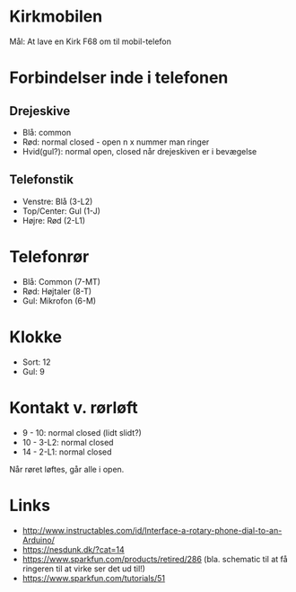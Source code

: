 # Kirkmobilen

Mål: At lave en Kirk F68 om til mobil-telefon

# Forbindelser inde i telefonen

## Drejeskive

* Blå: common
* Rød: normal closed - open n x nummer man ringer
* Hvid(gul?): normal open, closed når drejeskiven er i bevægelse

## Telefonstik

* Venstre: Blå (3-L2)
* Top/Center: Gul (1-J)
* Højre: Rød (2-L1)

# Telefonrør

* Blå: Common (7-MT)
* Rød: Højtaler (8-T)
* Gul: Mikrofon (6-M)

# Klokke

* Sort: 12
* Gul: 9

# Kontakt v. rørløft

* 9 - 10: normal closed (lidt slidt?)
* 10 - 3-L2: normal closed
* 14 - 2-L1: normal closed

Når røret løftes, går alle i open.

# Links

* http://www.instructables.com/id/Interface-a-rotary-phone-dial-to-an-Arduino/
* https://nesdunk.dk/?cat=14
* https://www.sparkfun.com/products/retired/286 (bla. schematic til at få ringeren til at virke ser det ud til!)
* https://www.sparkfun.com/tutorials/51